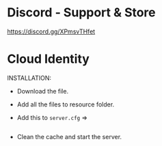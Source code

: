 # Discord - Support & Store
https://discord.gg/XPmsvTHfet


# Cloud Identity

INSTALLATION:

* Download the file.

* Add all the files to resource folder.

* Add this to `server.cfg` => 

```ensure cloud_identity
```

* Clean the cache and start the server.